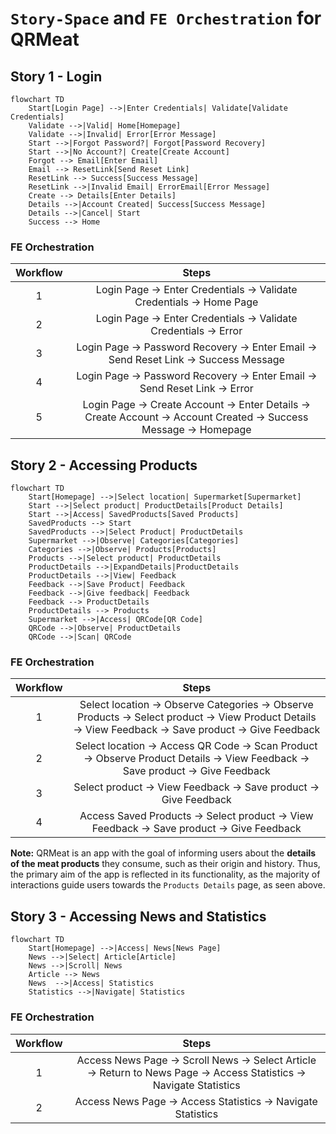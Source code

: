 # `Story-Space` and `FE Orchestration` for QRMeat

## Story 1 - Login
```mermaid
flowchart TD
    Start[Login Page] -->|Enter Credentials| Validate[Validate Credentials]
    Validate -->|Valid| Home[Homepage]
    Validate -->|Invalid| Error[Error Message]
    Start -->|Forgot Password?| Forgot[Password Recovery]
    Start -->|No Account?| Create[Create Account]
    Forgot --> Email[Enter Email]
    Email --> ResetLink[Send Reset Link]
    ResetLink --> Success[Success Message]
    ResetLink -->|Invalid Email| ErrorEmail[Error Message]
    Create --> Details[Enter Details]
    Details -->|Account Created| Success[Success Message]
    Details -->|Cancel| Start
    Success --> Home
```
### FE Orchestration

| Workflow  | Steps                                                                                 |
|:-----------:|:-------------------------------------------------------------------------------------:|
|     1       | Login Page → Enter Credentials → Validate Credentials → Home Page |
|     2       | Login Page → Enter Credentials → Validate Credentials → Error |
|     3      | Login Page → Password Recovery → Enter Email → Send Reset Link → Success Message |
|     4      | Login Page → Password Recovery → Enter Email → Send Reset Link → Error |
|     5       | Login Page → Create Account → Enter Details → Create Account → Account Created → Success Message → Homepage |


## Story 2 - Accessing Products
```mermaid
flowchart TD
    Start[Homepage] -->|Select location| Supermarket[Supermarket]
    Start -->|Select product| ProductDetails[Product Details]
    Start -->|Access| SavedProducts[Saved Products]
    SavedProducts --> Start
    SavedProducts -->|Select Product| ProductDetails
    Supermarket -->|Observe| Categories[Categories]
    Categories -->|Observe| Products[Products]
    Products -->|Select product| ProductDetails
    ProductDetails -->|ExpandDetails|ProductDetails
    ProductDetails -->|View| Feedback
    Feedback -->|Save Product| Feedback
    Feedback -->|Give feedback| Feedback
    Feedback --> ProductDetails
    ProductDetails --> Products
    Supermarket -->|Access| QRCode[QR Code]
    QRCode -->|Observe| ProductDetails
    QRCode -->|Scan| QRCode
```

### FE Orchestration

| Workflow  | Steps                                                                                 |
|:-----------:|:-------------------------------------------------------------------------------------:|
|     1       | Select location → Observe Categories → Observe Products → Select product → View Product Details  → View Feedback → Save product → Give Feedback      |
|     2       | Select location → Access QR Code → Scan Product → Observe Product Details → View Feedback → Save product → Give Feedback |
|     3       | Select product → View Feedback → Save product → Give Feedback |
|     4       | Access Saved Products → Select product → View Feedback → Save product → Give Feedback |

**Note:** QRMeat is an app with the goal of informing users about the **details of the meat products** they consume, such as their origin and history. Thus, the primary aim of the app is reflected in its functionality, as the majority of interactions guide users towards the `Products Details` page, as seen above.




## Story 3 - Accessing News and Statistics
```mermaid
flowchart TD
    Start[Homepage] -->|Access| News[News Page]
    News -->|Select| Article[Article]
    News -->|Scroll| News
    Article --> News
    News  -->|Access| Statistics
    Statistics -->|Navigate| Statistics

```

### FE Orchestration

| Workflow   | Steps                                                                                          |
|:-----------:|:----------------------------------------------------------------------------------------------:|
|     1       | Access News Page → Scroll News → Select Article → Return to News Page → Access Statistics → Navigate Statistics|
|     2       | Access News Page → Access Statistics → Navigate Statistics                        |

